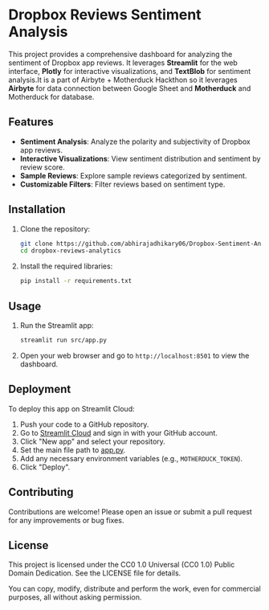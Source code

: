 # Dropbox Reviews Sentiment Analysis

This project provides a comprehensive dashboard for analyzing the sentiment of Dropbox app reviews. It leverages **Streamlit** for the web interface, **Plotly** for interactive visualizations, and **TextBlob** for sentiment analysis.It is a part of Airbyte + Motherduck Hackthon so it leverages **Airbyte** for data connection between Google Sheet and **Motherduck** and Motherduck for database.

## Features

- **Sentiment Analysis**: Analyze the polarity and subjectivity of Dropbox app reviews.
- **Interactive Visualizations**: View sentiment distribution and sentiment by review score.
- **Sample Reviews**: Explore sample reviews categorized by sentiment.
- **Customizable Filters**: Filter reviews based on sentiment type.

## Installation

1. Clone the repository:
    ```bash
    git clone https://github.com/abhirajadhikary06/Dropbox-Sentiment-Analysis.git
    cd dropbox-reviews-analytics
    ```

2. Install the required libraries:
    ```bash
    pip install -r requirements.txt
    ```

## Usage

1. Run the Streamlit app:
    ```bash
    streamlit run src/app.py
    ```

2. Open your web browser and go to `http://localhost:8501` to view the dashboard.

## Deployment

To deploy this app on Streamlit Cloud:

1. Push your code to a GitHub repository.
2. Go to [Streamlit Cloud](https://share.streamlit.io) and sign in with your GitHub account.
3. Click "New app" and select your repository.
4. Set the main file path to [app.py](http://_vscodecontentref_/0).
5. Add any necessary environment variables (e.g., `MOTHERDUCK_TOKEN`).
6. Click "Deploy".

## Contributing

Contributions are welcome! Please open an issue or submit a pull request for any improvements or bug fixes.

## License

This project is licensed under the CC0 1.0 Universal (CC0 1.0) Public Domain Dedication. See the LICENSE file for details.

You can copy, modify, distribute and perform the work, even for commercial purposes, all without asking permission.
